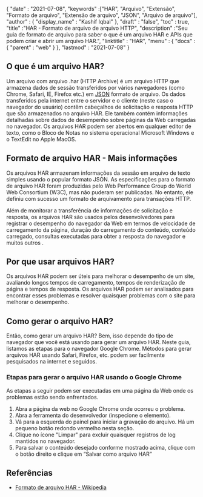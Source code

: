 {
  "date" : "2021-07-08",
  "keywords" :["HAR", "Arquivo", "Extensão", "Formato de arquivo", "Extensão de arquivo", "JSON", "Arquivo de arquivo"],
  "author" : {
    "display_name" : "Kashif Iqbal"
},
  "draft" : "false",
  "toc" : true,
  "title" :"HAR - Formato de arquivo de arquivo HTTP",
  "description" :"Seu guia de formato de arquivo para saber o que é um arquivo HAR e APIs que podem criar e abrir um arquivo HAR.",
  "linktitle" : "HAR",
  "menu" : {
    "docs" : {
      "parent" : "web"
}
},
  "lastmod" : "2021-07-08"
}

## O que é um arquivo HAR?

Um arquivo com arquivo .har (HTTP Archive) é um arquivo HTTP que armazena dados de sessão transferidos por vários navegadores (como Chrome, Safari, IE, Firefox etc.) em [JSON](/pt/web/json/) formato de arquivo. Os dados transferidos pela internet entre o servidor e o cliente (neste caso o navegador do usuário) contêm cabeçalhos de solicitação e resposta HTTP que são armazenados no arquivo HAR. Ele também contém informações detalhadas sobre dados de desempenho sobre páginas da Web carregadas no navegador. Os arquivos HAR podem ser abertos em qualquer editor de texto, como o Bloco de Notas no sistema operacional Microsoft Windows e o TextEdit no Apple MacOS.

## Formato de arquivo HAR - Mais informações

Os arquivos HAR armazenam informações da sessão em arquivo de texto simples usando o popular formato JSON. As especificações para o formato de arquivo HAR foram produzidas pelo Web Performance Group do World Web Consortium (W3C), mas não puderam ser publicadas. No entanto, ele definiu com sucesso um formato de arquivamento para transações HTTP.

Além de monitorar a transferência de informações de solicitação e resposta, os arquivos HAR são usados pelos desenvolvedores para registrar o desempenho do navegador da Web em termos de velocidade de carregamento da página, duração do carregamento do conteúdo, conteúdo carregado, consultas executadas para obter a resposta do navegador e muitos outros .

## Por que usar arquivos HAR?

Os arquivos HAR podem ser úteis para melhorar o desempenho de um site, avaliando longos tempos de carregamento, tempos de renderização de página e tempos de resposta. Os arquivos HAR podem ser analisados para encontrar esses problemas e resolver quaisquer problemas com o site para melhorar o desempenho.

## Como gerar o arquivo HAR?

Então, como gerar um arquivo HAR? Bem, isso depende do tipo de navegador que você está usando para gerar um arquivo HAR. Neste guia, listamos as etapas para o navegador Google Chrome. Métodos para gerar arquivos HAR usando Safari, Firefox, etc. podem ser facilmente pesquisados na internet e seguidos.

### Etapas para gerar o arquivo HAR usando o Google Chrome

As etapas a seguir podem ser executadas em uma página da Web onde os problemas estão sendo enfrentados.

1. Abra a página da web no Google Chrome onde ocorreu o problema.
1. Abra a ferramenta do desenvolvedor (inspecione o elemento).
1. Vá para a esquerda do painel para iniciar a gravação do arquivo. Há um pequeno botão redondo vermelho nesta seção.
1. Clique no ícone "Limpar" para excluir quaisquer registros de log mantidos no navegador.
1. Para salvar o conteúdo desejado conforme mostrado acima, clique com o botão direito e clique em “Salvar como arquivo HAR”

## Referências

* [Formato de arquivo HAR - Wikipedia](https://en.wikipedia.org/wiki/HAR_(file_format))

